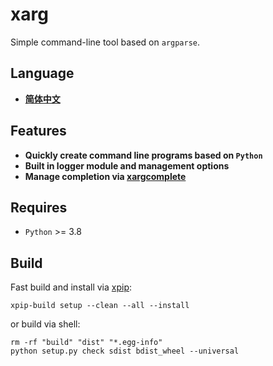 xarg
====

Simple command-line tool based on `argparse`.

Language
--------

- **[简体中文](docs/zh/README.md)**

Features
--------

- **Quickly create command line programs based on `Python`**
- **Built in logger module and management options**
- **Manage completion via [xargcomplete](docs/xargcomplete.md)**

Requires
--------

- `Python` >= 3.8

Build
-----

Fast build and install via [xpip](https://github.com/bondbox/xpip-python):

```shell
xpip-build setup --clean --all --install
```

or build via shell:

```shell
rm -rf "build" "dist" "*.egg-info"
python setup.py check sdist bdist_wheel --universal
```

